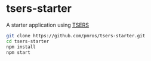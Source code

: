 # tsers-starter
A starter application using [TSERS](https://github.com/tsers-js/core)

```bash
git clone https://github.com/pmros/tsers-starter.git
cd tsers-starter
npm install
npm start
```
